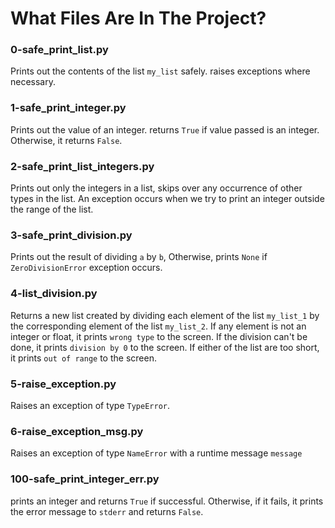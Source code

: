 # What Files Are In The Project?

### 0-safe_print_list.py
Prints out the contents of the list `my_list` safely. raises exceptions where necessary.

### 1-safe_print_integer.py
Prints out the value of an integer. returns `True` if value passed is an integer. Otherwise, it returns `False`.

### 2-safe_print_list_integers.py
Prints out only the integers in a list, skips over any occurrence of other types in the list. An exception occurs when we try to print an integer outside the range of the list.

### 3-safe_print_division.py
Prints out the result of dividing `a` by `b`, Otherwise, prints `None` if `ZeroDivisionError` exception occurs.

### 4-list_division.py
Returns a new list created by dividing each element of the list `my_list_1` by the corresponding element of the list `my_list_2`. If any element is not an integer or float, it prints `wrong type` to the screen. If the division can't be done, it prints `division by 0` to the screen. If either of the list are too short, it prints `out of range` to the screen.

### 5-raise_exception.py
Raises an exception of type `TypeError`.

### 6-raise_exception_msg.py
Raises an exception of type `NameError` with a runtime message `message`

### 100-safe_print_integer_err.py
prints an integer and returns `True` if successful. Otherwise, if it fails, it prints the error message to `stderr` and returns `False`.

###  
